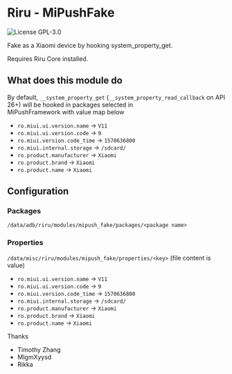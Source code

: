 # Riru - MiPushFake

![License GPL-3.0](https://img.shields.io/badge/license-GPLv3.0-green.svg)

Fake as a Xiaomi device by hooking system_property_get.

Requires Riru Core installed.

## What does this module do	

By default, `__system_property_get` (`__system_property_read_callback` on API 26+) will be hooked in packages selected in	
MiPushFramework with value map below	

* `ro.miui.ui.version.name` -> `V11`	
* `ro.miui.ui.version.code` -> `9`	
* `ro.miui.version.code_time` -> `1570636800`	
* `ro.miui.internal.storage` -> `/sdcard/`	
* `ro.product.manufacturer` -> `Xiaomi`	
* `ro.product.brand` -> `Xiaomi`	
* `ro.product.name` -> `Xiaomi`	

## Configuration

### Packages

`/data/adb/riru/modules/mipush_fake/packages/<package name>`

### Properties

`/data/misc/riru/modules/mipush_fake/properties/<key>` (file content is value)

* `ro.miui.ui.version.name` -> `V11`	
* `ro.miui.ui.version.code` -> `9`	
* `ro.miui.version.code_time` -> `1570636800`	
* `ro.miui.internal.storage` -> `/sdcard/`	
* `ro.product.manufacturer` -> `Xiaomi`	
* `ro.product.brand` -> `Xiaomi`	
* `ro.product.name` -> `Xiaomi`	

Thanks
* Timothy Zhang
* MlgmXyysd
* Rikka